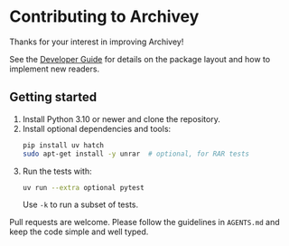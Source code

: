 # Contributing to Archivey

Thanks for your interest in improving Archivey!

See the [Developer Guide](docs/developer_guide.md) for details on the package layout and how to implement new readers.

## Getting started

1. Install Python 3.10 or newer and clone the repository.
2. Install optional dependencies and tools:
   ```bash
   pip install uv hatch
   sudo apt-get install -y unrar  # optional, for RAR tests
   ```
3. Run the tests with:
   ```bash
   uv run --extra optional pytest
   ```
   Use `-k` to run a subset of tests.

Pull requests are welcome. Please follow the guidelines in `AGENTS.md` and keep the code simple and well typed.
